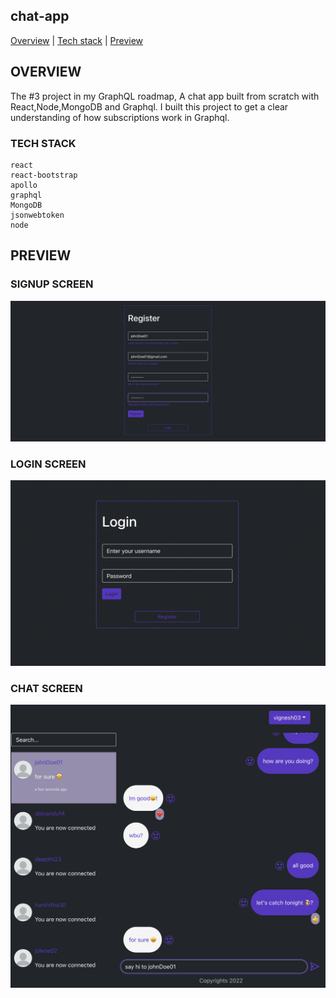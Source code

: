 ## chat-app

<div>
<a href="#overview">Overview</a> | <a href="#tech_stack">Tech stack</a> | <a href="#preview">Preview</a>
</div>

## OVERVIEW

<div id="overview"></div>
The #3 project in my GraphQL roadmap, A chat app built from scratch with React,Node,MongoDB and Graphql.
I built this project to get a clear understanding of how subscriptions work in Graphql.

### TECH STACK

<div id="tech_stack"></div>

```
react
react-bootstrap
apollo
graphql
MongoDB
jsonwebtoken
node

```

## PREVIEW

<div id="preview"></div>

### SIGNUP SCREEN

<img src="./preview/signup.png">

### LOGIN SCREEN

<img src="./preview/login.png">

### CHAT SCREEN

<img src="./preview/chat.png">
